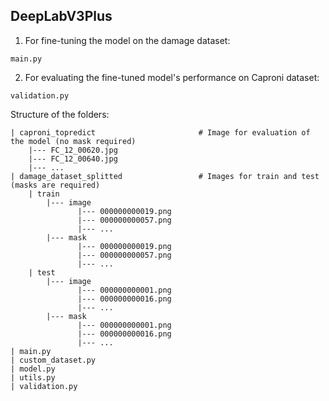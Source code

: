 ## DeepLabV3Plus

1. For fine-tuning the model on the damage dataset:
```
main.py
```
2. For evaluating the fine-tuned model's performance on Caproni dataset:
```
validation.py
```

Structure of the folders:

```
| caproni_topredict                       # Image for evaluation of the model (no mask required)
    |--- FC_12_00620.jpg
    |--- FC_12_00640.jpg
    |--- ...
| damage_dataset_splitted                 # Images for train and test (masks are required)
    | train
        |--- image
               |--- 000000000019.png
               |--- 000000000057.png
               |--- ...
        |--- mask
               |--- 000000000019.png
               |--- 000000000057.png
               |--- ...
    | test
        |--- image
               |--- 000000000001.png
               |--- 000000000016.png
               |--- ...
        |--- mask
               |--- 000000000001.png
               |--- 000000000016.png
               |--- ...
| main.py
| custom_dataset.py
| model.py
| utils.py
| validation.py
```
